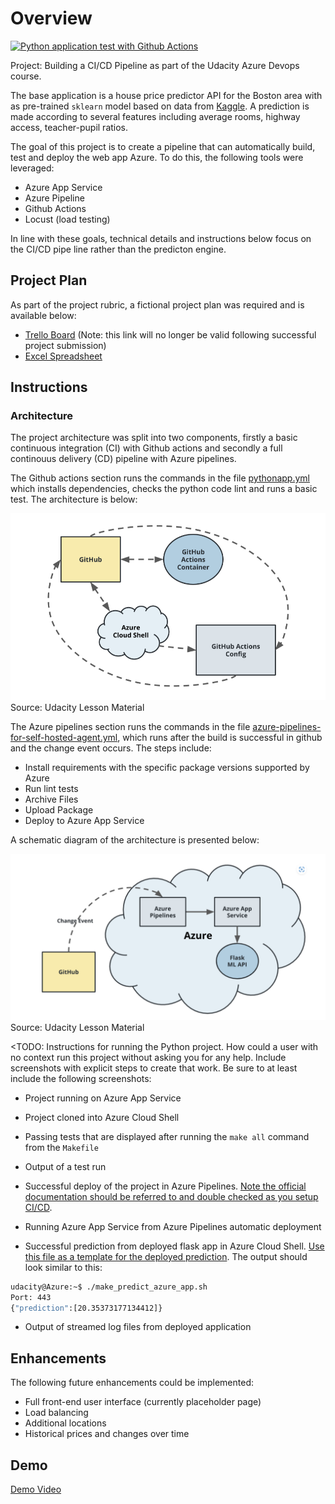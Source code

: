 
# Overview
[![Python application test with Github Actions](https://github.com/ummer-shell/azure-cicd-project/actions/workflows/pythonapp.yml/badge.svg)](https://github.com/ummer-shell/azure-cicd-project/actions/workflows/pythonapp.yml)

Project: Building a CI/CD Pipeline as part of the Udacity Azure Devops course. 

The base application is a house price predictor API for the Boston area  with as pre-trained `sklearn` model based on data from [Kaggle](https://www.kaggle.com/c/boston-housing). A prediction is made according to several features including average rooms, highway access, teacher-pupil ratios.

The goal of this project is to create a pipeline that can automatically build, test and deploy the web app Azure. To do this, the following tools were leveraged:
- Azure App Service
- Azure Pipeline
- Github Actions
- Locust (load testing)

In line with these goals, technical details and instructions below focus on the CI/CD pipe line rather than the predicton engine.

## Project Plan
As part of the project rubric, a fictional project plan was required and is available below:
- [Trello Board](https://trello.com/b/s2edAcH3/udacity-ci-cd-pipeline) (Note: this link will no longer be valid following successful project submission)
- [Excel Spreadsheet](https://github.com/ummer-shell/azure-cicd-project/blob/main/project-plan.xlsx)


## Instructions

 ### Architecture
The project architecture was split into two components, firstly a basic continuous integration (CI) with Github actions and secondly a full continouus delivery (CD) pipeline with Azure pipelines.

The Github actions section runs the commands in the file [pythonapp.yml](./.github/workflows/pythonapp.yml) which installs dependencies, checks the python code lint and runs a basic test. The architecture is below:

![Github actions CI architecture](./Screenshots/github-actions-architecture.PNG)
Source: Udacity Lesson Material

The Azure pipelines section runs the commands in the file [azure-pipelines-for-self-hosted-agent.yml](./azure-pipelines-for-self-hosted-agent.yml), which runs after the build is successful in github and the change event occurs. The steps include:
- Install requirements with the specific package versions supported by Azure
- Run lint tests
- Archive Files
- Upload Package
- Deploy to Azure App Service

A schematic diagram of the architecture is presented below:

![Azure Pipelines CD architecture](./Screenshots/azure-cd-architecture.PNG)
Source: Udacity Lesson Material

<TODO:  Instructions for running the Python project.  How could a user with no context run this project without asking you for any help.  Include screenshots with explicit steps to create that work. Be sure to at least include the following screenshots:

* Project running on Azure App Service

* Project cloned into Azure Cloud Shell

* Passing tests that are displayed after running the `make all` command from the `Makefile`

* Output of a test run

* Successful deploy of the project in Azure Pipelines.  [Note the official documentation should be referred to and double checked as you setup CI/CD](https://docs.microsoft.com/en-us/azure/devops/pipelines/ecosystems/python-webapp?view=azure-devops).

* Running Azure App Service from Azure Pipelines automatic deployment

* Successful prediction from deployed flask app in Azure Cloud Shell.  [Use this file as a template for the deployed prediction](https://github.com/udacity/nd082-Azure-Cloud-DevOps-Starter-Code/blob/master/C2-AgileDevelopmentwithAzure/project/starter_files/flask-sklearn/make_predict_azure_app.sh).
The output should look similar to this:

```bash
udacity@Azure:~$ ./make_predict_azure_app.sh
Port: 443
{"prediction":[20.35373177134412]}
```

* Output of streamed log files from deployed application

> 

## Enhancements
The following future enhancements could be implemented:
- Full front-end user interface (currently placeholder page)
- Load balancing
- Additional locations
- Historical prices and changes over time

## Demo 

[Demo Video](https://youtube.com)
